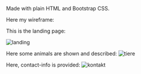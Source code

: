 Made with plain HTML and Bootstrap CSS.

Here my wireframe:

This is the landing page:



![landing](https://github.com/EricLuec/aquarium-m293/assets/140081980/efd95ab2-ab51-4cf2-9059-7875e0480936)




Here some animals are shown and described:
![tiere](https://github.com/EricLuec/aquarium-m293/assets/140081980/db55d293-e3c0-4fc7-a779-0efaa6fdc182)




Here, contact-info is provided:
![kontakt](https://github.com/EricLuec/aquarium-m293/assets/140081980/3ca4a68a-5716-41a8-8c07-863ae221d5fe)
